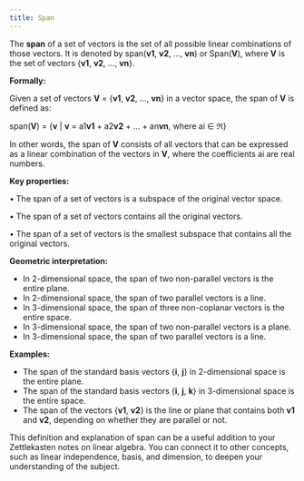 ```yaml
---
title: Span
---
```


The **span** of a set of vectors is the set of all possible linear combinations of those vectors. It is denoted by span(**v1**, **v2**, ..., **vn**) or Span(**V**), where **V** is the set of vectors {**v1**, **v2**, ..., **vn**}.

**Formally:**

Given a set of vectors **V** = {**v1**, **v2**, ..., **vn**} in a vector space, the span of **V** is defined as:

span(**V**) = {**v** | **v** = a1**v1** + a2**v2** + ... + an**vn**, where ai ∈ ℜ}

In other words, the span of **V** consists of all vectors that can be expressed as a linear combination of the vectors in **V**, where the coefficients ai are real numbers.

**Key properties:**

• The span of a set of vectors is a subspace of the original vector space.

• The span of a set of vectors contains all the original vectors.

• The span of a set of vectors is the smallest subspace that contains all the original vectors.

**Geometric interpretation:**

- In 2-dimensional space, the span of two non-parallel vectors is the entire plane.
- In 2-dimensional space, the span of two parallel vectors is a line.
- In 3-dimensional space, the span of three non-coplanar vectors is the entire space.
- In 3-dimensional space, the span of two non-parallel vectors is a plane.
- In 3-dimensional space, the span of two parallel vectors is a line.

**Examples:**

- The span of the standard basis vectors {**i**, **j**} in 2-dimensional space is the entire plane.
- The span of the standard basis vectors {**i**, **j**, **k**} in 3-dimensional space is the entire space.
- The span of the vectors {**v1**, **v2**} is the line or plane that contains both **v1** and **v2**, depending on whether they are parallel or not.

This definition and explanation of span can be a useful addition to your Zettlekasten notes on linear algebra. You can connect it to other concepts, such as linear independence, basis, and dimension, to deepen your understanding of the subject.